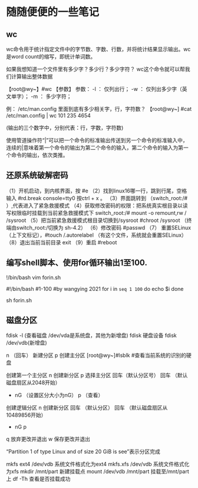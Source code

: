 # 随随便便的一些笔记

## wc
wc命令用于统计指定文件中的字节数、字数、行数，并将统计结果显示输出。wc是word count的缩写，即统计单词数。

如果我想知道一个文件里有多少字？多少行？多少字符？
wc这个命令就可以帮我们计算输出整体数据

【root@wy~】#wc 【参数】
参数：
-l ： 仅列出行；
-w ： 仅列出多少字（英文单字）；
-m ： 多少字符；

例： /etc/man.config 里面到底有多少相关字，行，字符数？
【root@wy~] #cat /etc/man.config | wc
101 235 4654

(输出的三个数字中，分别代表：行，字数，字符数)

使用管道操作符“|”可以把一个命令的标准输出传送到另一个命令的标准输入中，连续的|意味着第一个命令的输出为第二个命令的输入，第二个命令的输入为第一个命令的输出，依次类推。




## 还原系统破解密码

 （1）开机启动，到内核界面，按 #e
 （2）找到linux16哪一行，跳到行尾，空格输入 #rd.break console=tty0 
 按ctrl + x 。
 （3）界面跳转到 （switch_root:/# ）,代表进入了紧急救援模式
 （4）获取修改密码的权限：把系统真实根目录以读写权限临时挂载到当前紧急救援模式下
switch_root:/# mount -o remount,rw / /sysroot
 （5）把当前紧急救援模式根目录切换到/sysroot
        #chroot /sysroot （终端由switch_root:/切换为 sh-4.2）
 （6）修改密码 #passwd
 （7） 重置SELinux（上下文标记），#touch /.autorelabel 
 （有这个文件，系统就会重置SELinux）
 （8）退出当前当前目录 exit 
 （9）重启 #reboot



## 编写shell脚本、使用for循环输出1至100.

!/bin/bash
vim forin.sh

#!/bin/bash
#1-100
#by wangying 2021
for i in `seq 1 100`
do
echo $i
done

sh forin.sh


## 磁盘分区
fdisk -l (查看磁盘 /dev/vda是系统盘，其他为新增盘)
fdisk 硬盘设备
fdisk /dev/vdb(新增盘)

   n （回车） 新建分区
   p  创建主分区
   [root@wy~]#lsblk #查看当前系统的识别的硬盘
   
   创建第一个主分区
  n 创建新分区
  p 选择主分区
  回车（默认分区号）
  回车 （默认磁盘扇区从2048开始）
  + nG （设置区分大小为nG）
  p （查看）

   创建逻辑分区
  n 创建新分区
  回车 （默认分区）
  回车 （默认磁盘扇区从10489856开始）
  + nG
  p

  q 放弃更改并退出
  w 保存更改并退出
  
  “Partition 1 of type Linux and of size 20 GiB is see”表示分区完成

  mkfs ext4 /dev/vdb 系统文件格式化为ext4
  mkfs.xfs /dev/vdb 系统文件格式化为xfs
  mkdir /mnt/part 新建挂载点
  mount /dev/vdb /mnt/part 挂载至/mnt/part上
  df -Th 查看是否挂载成功
